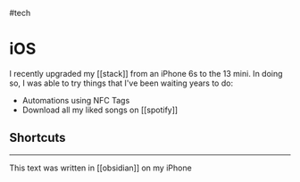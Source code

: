 #tech 
# iOS
I recently upgraded my [[stack]] from an iPhone 6s to the 13 mini. In doing so, I was able to try things that I've been waiting years to do:
- Automations using NFC Tags
- Download all my liked songs on [[spotify]]

## Shortcuts


---

This text was written in [[obsidian]] on my iPhone
